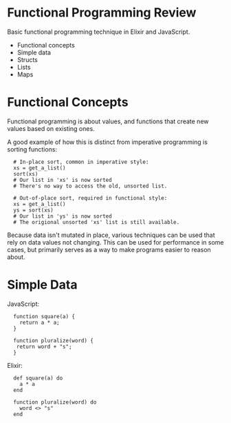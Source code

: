 
# Functional Programming Review

Basic functional programming technique in Elixir and JavaScript.

 - Functional concepts
 - Simple data
 - Structs
 - Lists
 - Maps

# Functional Concepts

Functional programming is about values, and functions that create
new values based on existing ones.

A good example of how this is distinct from imperative programming is sorting
functions:

```
  # In-place sort, common in imperative style:
  xs = get_a_list()
  sort(xs)
  # Our list in 'xs' is now sorted
  # There's no way to access the old, unsorted list.
  
  # Out-of-place sort, required in functional style:
  xs = get_a_list()
  ys = sort(xs)
  # Our list in 'ys' is now sorted
  # The origional unsorted 'xs' list is still available.
```

Because data isn't mutated in place, various techniques can be used that rely on
data values not changing. This can be used for performance in some cases, but
primarily serves as a way to make programs easier to reason about.

# Simple Data

JavaScript:

```
  function square(a) {
    return a * a; 
  }
  
  function pluralize(word) {
   return word + "s"; 
  }
```

Elixir:

```
  def square(a) do
    a * a 
  end
  
  function pluralize(word) do
    word <> "s" 
  end
```




